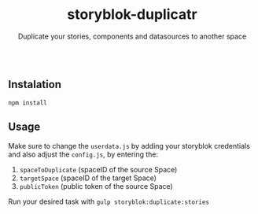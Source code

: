 <p align="center">
  <h1 align="center">storyblok-duplicatr</h1>
  <p align="center">Duplicate your stories, components and datasources to another space</p>
</p>
<br><br>

## Instalation
```npm install```

## Usage
Make sure to change the ```userdata.js``` by adding your storyblok credentials and also adjust the ```config.js```, 
by entering the: 
  1. ```spaceToDuplicate``` (spaceID of the source Space)
  2. ```targetSpace``` (spaceID of the target Space)
  3. ```publicToken``` (public token of the source Space)
  
Run your desired task with ```gulp storyblok:duplicate:stories```
